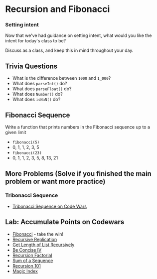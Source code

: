 # Recursion and Fibonacci

### Setting intent

Now that we've had guidance on setting intent, what would you like the intent for today's class to be?

Discuss as a class, and keep this in mind throughout your day.

## Trivia Questions

- What is the difference between `1000` and `1_000`?
- What does `parseInt()` do?
- What does `parseFloat()` do?
- What does `Number()` do?
- What does `isNaN()` do?

## Fibonacci Sequence

Write a function that prints numbers in the Fibonacci sequence up to a given limit

- `fibonacci(5)`
- 0, 1, 1, 2, 3, 5
- `fibonacci(23)`
- 0, 1, 1, 2, 3, 5, 8, 13, 21

## More Problems (Solve if you finished the main problem or want more practice)

### Tribonacci Sequence

- [Tribonacci Sequence on Code Wars](https://www.codewars.com/kata/556deca17c58da83c00002db)

## Lab: Accumulate Points on Codewars

- [Fibonacci](https://www.codewars.com/kata/569512b7707bc1b88200002f) - take the win!
- [Recursive Replication](https://www.codewars.com/kata/57547f9182655569ab0008c4/javascript)
- [Get Length of List Recursively](https://www.codewars.com/kata/57a83e447cb1f32de80000d5)
- [Be Concise IV](https://www.codewars.com/kata/5703c093022cd1aae90012c9)
- [Recursion Factorial](https://www.codewars.com/kata/5694cb0ec554589633000036)
- [Sum of a Sequence](https://www.codewars.com/kata/586f6741c66d18c22800010a)
- [Recursion 101](https://www.codewars.com/kata/5b752a42b11814b09c00005d)
- [Magic Index](https://www.codewars.com/kata/57d5fed61a6282bf6f002a5f)


